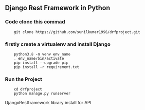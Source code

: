 ## Django Rest Framework in Python

### Code clone this commad

```
    git clone https://github.com/sunilkumar1996/drfproject.git

```

### firstly  create a virtualenv and install Django

```
    python3.8 -m venv env_name
    . env_name/bin/activate
    pip install --upgrade pip
    pip install -r requirement.txt

```

### Run the Project 

```
    cd drfproject
    python manage.py runserver

```

DjangoRestframework library install for API

